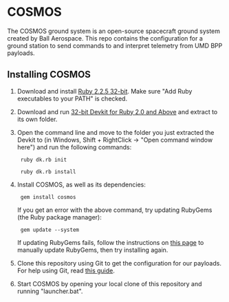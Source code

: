 # COSMOS

The COSMOS ground system is an open-source spacecraft ground system created by Ball Aerospace. This repo contains
the configuration for a ground station to send commands to and interpret telemetry from UMD BPP payloads.

## Installing COSMOS
1. Download and install [Ruby 2.2.5 32-bit](http://dl.bintray.com/oneclick/rubyinstaller/rubyinstaller-2.2.5.exe). Make sure "Add Ruby executables to your PATH" is checked.

2. Download and run [32-bit Devkit for Ruby 2.0 and Above](http://dl.bintray.com/oneclick/rubyinstaller/DevKit-mingw64-32-4.7.2-20130224-1151-sfx.exe) and extract to its own folder. 

3. Open the command line and move to the folder you just extracted the Devkit to (in Windows, Shift + RightClick -> "Open command window here") and run the following commands:

        ruby dk.rb init
        
        ruby dk.rb install
        
4. Install COSMOS, as well as its dependencies:

        gem install cosmos
        
   If you get an error with the above command, try updating RubyGems (the Ruby package manager):
   
        gem update --system
        
   If updating RubyGems fails, follow the instructions on [this page](https://rubygems.org/pages/download/) to manually update RubyGems, then try installing again.

5. Clone this repository using Git to get the configuration for our payloads. For help using Git, read [this guide](http://zrb.io/git/).

6. Start COSMOS by opening your local clone of this repository and running "launcher.bat".

